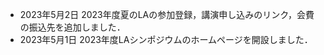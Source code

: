 * <span class="date">2023年5月2日</span> 2023年度夏のLAの参加登録，講演申し込みのリンク，会費の振込先を追加しました．
* <span class="date">2023年5月1日</span> 2023年度LAシンポジウムのホームページを開設しました．
